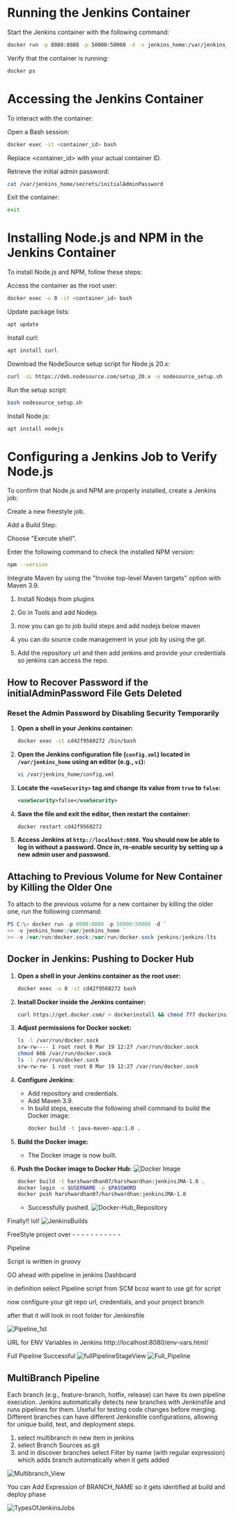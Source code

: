 # Running the Jenkins Container

Start the Jenkins container with the following command:

```bash
docker run -p 8080:8080 -p 50000:50000 -d -v jenkins_home:/var/jenkins_home jenkins/jenkins:lts
```

Verify that the container is running:

```bash
docker ps
```

# Accessing the Jenkins Container

To interact with the container:

Open a Bash session:

```bash
docker exec -it <container_id> bash
```

Replace <container_id> with your actual container ID.

Retrieve the initial admin password:

```bash
cat /var/jenkins_home/secrets/initialAdminPassword
```

Exit the container:

```bash
exit
```

# Installing Node.js and NPM in the Jenkins Container

To install Node.js and NPM, follow these steps:

Access the container as the root user:

```bash
docker exec -u 0 -it <container_id> bash
```

Update package lists:

```bash
apt update
```

Install curl:

```bash
apt install curl
```

Download the NodeSource setup script for Node.js 20.x:

```bash
curl -sL https://deb.nodesource.com/setup_20.x -o nodesource_setup.sh
```

Run the setup script:

```bash
bash nodesource_setup.sh
```

Install Node.js:

```bash
apt install nodejs
```

# Configuring a Jenkins Job to Verify Node.js

To confirm that Node.js and NPM are properly installed, create a Jenkins job:

Create a new freestyle job.

Add a Build Step:

Choose "Execute shell".

Enter the following command to check the installed NPM version:

```bash
npm --version
```

Integrate Maven by using the "Invoke top-level Maven targets" option with Maven 3.9.

1. Install Nodejs from plugins 

2. Go in Tools and add Nodejs

3. now you can go to job build steps and add nodejs below maven 

4. you can do source code management in your job by using the git. 

5. Add the repository url and then add jenkins and provide your credentials so jenkins can access the repo.


## How to Recover Password if the initialAdminPassword File Gets Deleted

### Reset the Admin Password by Disabling Security Temporarily

1. **Open a shell in your Jenkins container:**
    ```bash
    docker exec -it cd42f9560272 /bin/bash
    ```

2. **Open the Jenkins configuration file (`config.xml`) located in `/var/jenkins_home` using an editor (e.g., `vi`):**
    ```bash
    vi /var/jenkins_home/config.xml
    ```

3. **Locate the `<useSecurity>` tag and change its value from `true` to `false`:**
    ```xml
    <useSecurity>false</useSecurity>
    ```

4. **Save the file and exit the editor, then restart the container:**
    ```bash
    docker restart cd42f9560272
    ```

5. **Access Jenkins at `http://localhost:8080`. You should now be able to log in without a password. Once in, re-enable security by setting up a new admin user and password.**


## Attaching to Previous Volume for New Container by Killing the Older One

To attach to the previous volume for a new container by killing the older one, run the following command:

```powershell
PS C:\> docker run -p 8080:8080 -p 50000:50000 -d `
>> -v jenkins_home:/var/jenkins_home `
>> -v /var/run/docker.sock:/var/run/docker.sock jenkins/jenkins:lts
```


## Docker in Jenkins: Pushing to Docker Hub

1. **Open a shell in your Jenkins container as the root user:**
    ```bash
    docker exec -u 0 -it cd42f9560272 bash
    ```

2. **Install Docker inside the Jenkins container:**
    ```bash
    curl https://get.docker.com/ > dockerinstall && chmod 777 dockerinstall && ./dockerinstall
    ```

3. **Adjust permissions for Docker socket:**
    ```bash
    ls -l /var/run/docker.sock
    srw-rw---- 1 root root 0 Mar 19 12:27 /var/run/docker.sock
    chmod 666 /var/run/docker.sock
    ls -l /var/run/docker.sock
    srw-rw-rw- 1 root root 0 Mar 19 12:27 /var/run/docker.sock
    ```

4. **Configure Jenkins:**
    - Add repository and credentials.
    - Add Maven 3.9.
    - In build steps, execute the following shell command to build the Docker image:
        ```bash
        docker build -t java-maven-app:1.0 .
        ```

5. **Build the Docker image:**
    - The Docker image is now built.

6. **Push the Docker image to Docker Hub:**
    ![Docker Image](/assets/Jenkins_DockerImage.png)
    ```bash
    docker build -t harshwardhan07/harshwardhan:jenkinsJMA-1.0 .
    docker login -u $USERNAME -p $PASSWORD
    docker push harshwardhan07/harshwardhan:jenkinsJMA-1.0
    ```

    - Successfully pushed.
    ![Docker-Hub_Repository](/assets/Docker-Hub_Repository.png)


Finally!! lol!
![JenkinsBuilds](/assets/JenkinsBuilds.png)


FreeStyle project over - - - - - - - - - - -



Pipeline

Script is written in groovy

GO ahead with pipeline in jenkins Dashboard

in definition select Pipeline script from SCM bcoz want to use git for script

now configure your git repo url, credentials, and your project branch

after that it will look in root folder for Jenkinsfile

![Pipeline_1st](/assets/Pipeline_1st.png)

URL for ENV Variables in Jenkins http://localhost:8080/env-vars.html/


Full Pipeline Successful
![fullPipelineStageView](/assets/fullPipelineStageView.png)
![Full_Pipeline](/assets/Full_Pipeline.png)

## MultiBranch Pipeline

Each branch (e.g., feature-branch, hotfix, release) can have its own pipeline execution.
Jenkins automatically detects new branches with Jenkinsfile and runs pipelines for them.
Useful for testing code changes before merging.
Different branches can have different Jenkinsfile configurations, allowing for unique build, test, and deployment steps.

1. select multibranch in new item in jenkins
2. select Branch Sources as git 
3. and in discover branches select Filter by name (with regular expression) which adds branch automatically when it gets added

![Multibranch_View](/assets/Multibranch_View.png)

You can Add Expression of BRANCH_NAME so it gets identified at build and deploy phase

![TypesOfJenkinsJobs](/assets/TypesOfJenkinsJobs.png)